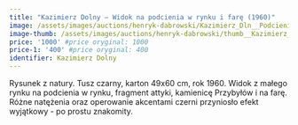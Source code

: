 ```yaml
---
title: "Kazimierz Dolny – Widok na podcienia w rynku i farę (1960)"
image: /assets/images/auctions/henryk-dabrowski/Kazimierz_Dln__Podcienia_w_rynku__1960.jpg
image-thumb: /assets/images/auctions/henryk-dabrowski/thumb__Kazimierz_Dln__Podcienia_w_rynku__1960.jpg
price: '1000' #price oryginal: 1000
price-1: '400' #price oryginal: 400
identifier: Kazimierz Dolny
---
```


Rysunek z natury. Tusz czarny, karton 49x60 cm, rok 1960. Widok z małego rynku na podcienia w rynku, fragment attyki, kamienicę Przybyłów i na farę. Różne natężenia oraz operowanie akcentami czerni przyniosło efekt wyjątkowy - po prostu znakomity.